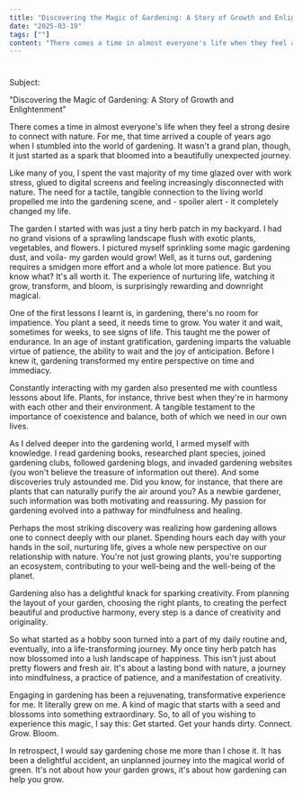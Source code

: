 ```yaml
---
title: "Discovering the Magic of Gardening: A Story of Growth and Enlightenment"
date: "2025-03-19"
tags: [""]
content: "There comes a time in almost everyone's life when they feel a strong desire to connect with nature. For me, that time arrived a couple of years ago..."
---
```


# 

Subject: 

"Discovering the Magic of Gardening: A Story of Growth and Enlightenment"

There comes a time in almost everyone's life when they feel a strong desire to connect with nature. For me, that time arrived a couple of years ago when I stumbled into the world of gardening. It wasn't a grand plan, though, it just started as a spark that bloomed into a beautifully unexpected journey. 

Like many of you, I spent the vast majority of my time glazed over with work stress, glued to digital screens and feeling increasingly disconnected with nature. The need for a tactile, tangible connection to the living world propelled me into the gardening scene, and - spoiler alert - it completely changed my life. 

The garden I started with was just a tiny herb patch in my backyard. I had no grand visions of a sprawling landscape flush with exotic plants, vegetables, and flowers. I pictured myself sprinkling some magic gardening dust, and voila- my garden would grow! Well, as it turns out, gardening requires a smidgen more effort and a whole lot more patience. But you know what? It's all worth it. The experience of nurturing life, watching it grow, transform, and bloom, is surprisingly rewarding and downright magical.

One of the first lessons I learnt is, in gardening, there's no room for impatience. You plant a seed, it needs time to grow. You water it and wait, sometimes for weeks, to see signs of life. This taught me the power of endurance. In an age of instant gratification, gardening imparts the valuable virtue of patience, the ability to wait and the joy of anticipation. Before I knew it, gardening transformed my entire perspective on time and immediacy. 

Constantly interacting with my garden also presented me with countless lessons about life. Plants, for instance, thrive best when they're in harmony with each other and their environment. A tangible testament to the importance of coexistence and balance, both of which we need in our own lives. 

As I delved deeper into the gardening world, I armed myself with knowledge. I read gardening books, researched plant species, joined gardening clubs, followed gardening blogs, and invaded gardening websites (you won't believe the treasure of information out there). And some discoveries truly astounded me. Did you know, for instance, that there are plants that can naturally purify the air around you? As a newbie gardener, such information was both motivating and reassuring. My passion for gardening evolved into a pathway for mindfulness and healing. 

Perhaps the most striking discovery was realizing how gardening allows one to connect deeply with our planet. Spending hours each day with your hands in the soil, nurturing life, gives a whole new perspective on our relationship with nature. You're not just growing plants, you're supporting an ecosystem, contributing to your well-being and the well-being of the planet. 

Gardening also has a delightful knack for sparking creativity. From planning the layout of your garden, choosing the right plants, to creating the perfect beautiful and productive harmony, every step is a dance of creativity and originality.

So what started as a hobby soon turned into a part of my daily routine and, eventually, into a life-transforming journey. My once tiny herb patch has now blossomed into a lush landscape of happiness. This isn't just about pretty flowers and fresh air. It's about a lasting bond with nature, a journey into mindfulness, a practice of patience, and a manifestation of creativity. 

Engaging in gardening has been a rejuvenating, transformative experience for me. It literally grew on me. A kind of magic that starts with a seed and blossoms into something extraordinary. So, to all of you wishing to experience this magic, I say this: Get started. Get your hands dirty. Connect. Grow. Bloom.

In retrospect, I would say gardening chose me more than I chose it. It has been a delightful accident, an unplanned journey into the magical world of green. It's not about how your garden grows, it's about how gardening can help you grow.
